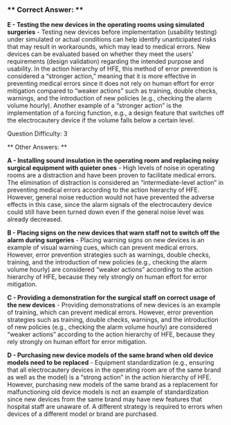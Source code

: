 ### ** Correct Answer: **

**E - Testing the new devices in the operating rooms using simulated surgeries** - Testing new devices before implementation (usability testing) under simulated or actual conditions can help identify unanticipated risks that may result in workarounds, which may lead to medical errors. New devices can be evaluated based on whether they meet the users' requirements (design validation) regarding the intended purpose and usability. In the action hierarchy of HFE, this method of error prevention is considered a “stronger action,” meaning that it is more effective in preventing medical errors since it does not rely on human effort for error mitigation compared to “weaker actions” such as training, double checks, warnings, and the introduction of new policies (e.g., checking the alarm volume hourly). Another example of a “stronger action” is the implementation of a forcing function, e.g., a design feature that switches off the electrocautery device if the volume falls below a certain level.

Question Difficulty: 3

** Other Answers: **

**A - Installing sound insulation in the operating room and replacing noisy surgical equipment with quieter ones** - High levels of noise in operating rooms are a distraction and have been proven to facilitate medical errors. The elimination of distraction is considered an “intermediate-level action” in preventing medical errors according to the action hierarchy of HFE. However, general noise reduction would not have prevented the adverse effects in this case, since the alarm signals of the electrocautery device could still have been turned down even if the general noise level was already decreased.

**B - Placing signs on the new devices that warn staff not to switch off the alarm during surgeries** - Placing warning signs on new devices is an example of visual warning cues, which can prevent medical errors. However, error prevention strategies such as warnings, double checks, training, and the introduction of new policies (e.g., checking the alarm volume hourly) are considered “weaker actions” according to the action hierarchy of HFE, because they rely strongly on human effort for error mitigation.

**C - Providing a demonstration for the surgical staff on correct usage of the new devices** - Providing demonstrations of new devices is an example of training, which can prevent medical errors. However, error prevention strategies such as training, double checks, warnings, and the introduction of new policies (e.g., checking the alarm volume hourly) are considered “weaker actions” according to the action hierarchy of HFE, because they rely strongly on human effort for error mitigation.

**D - Purchasing new device models of the same brand when old device models need to be replaced** - Equipment standardization (e.g., ensuring that all electrocautery devices in the operating room are of the same brand as well as the model) is a “strong action” in the action hierarchy of HFE. However, purchasing new models of the same brand as a replacement for malfunctioning old device models is not an example of standardization since new devices from the same brand may have new features that hospital staff are unaware of. A different strategy is required to errors when devices of a different model or brand are purchased.

